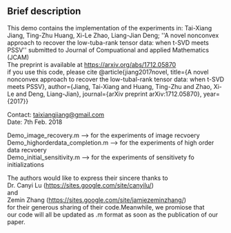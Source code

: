 Brief description
--
This demo contains the implementation of the experiments in: 
Tai-Xiang Jiang, Ting-Zhu Huang, Xi-Le Zhao, Liang-Jian Deng;
''A novel nonconvex approach to recover the low-tuba-rank tensor data:
when t-SVD meets PSSV'' submitted to Journal of Compuational and applied 
Mathematics (JCAM)\
The preprint is available at https://arxiv.org/abs/1712.05870 \
if you use this code, please cite
                    @article{jiang2017novel,
                      title={A novel nonconvex approach to recover the low-tubal-rank tensor data: when t-SVD meets PSSV},
                      author={Jiang, Tai-Xiang and Huang, Ting-Zhu and Zhao, Xi-Le and Deng, Liang-Jian},
                      journal={arXiv preprint arXiv:1712.05870},
                      year={2017}}
            
Contact: taixiangjiang@gmail.com\
Date: 7th Feb. 2018

  Demo_image_recovery.m    --> for the experiments of image recvoery\
  Demo_highorderdata_completion.m     --> for the experiments of high order data recvoery\
  Demo_initial_sensitivity.m   --> for the experiments of sensitivety fo\
  initializations

The authors would like to express their sincere thanks to \
Dr. Canyi Lu (https://sites.google.com/site/canyilu/) \
and \
Zemin Zhang (https://sites.google.com/site/jamiezeminzhang/) \
for their generous sharing of their code.Meanwhile, we promiose that \
our code will all be updated as .m format as soon as the publication of our paper.
